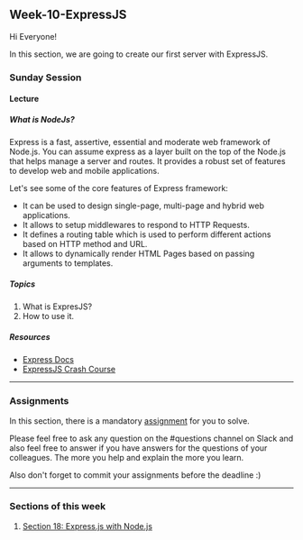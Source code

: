 ## Week-10-ExpressJS

Hi Everyone!

In this section, we are going to create our first server with ExpressJS.


### Sunday Session

#### Lecture

##### What is NodeJs?
Express is a fast, assertive, essential and moderate web framework of Node.js. You can assume express as a layer built on the top of the Node.js that helps manage a server and routes. It provides a robust set of features to develop web and mobile applications.

Let's see some of the core features of Express framework:

- It can be used to design single-page, multi-page and hybrid web applications.
- It allows to setup middlewares to respond to HTTP Requests.
- It defines a routing table which is used to perform different actions based on HTTP method and URL.
- It allows to dynamically render HTML Pages based on passing arguments to templates.


##### Topics

1. What is ExpresJS?
2. How to use it.


##### Resources

- [Express Docs](https://expressjs.com/)
- [ExpressJS Crash Course](https://www.youtube.com/watch?v=L72fhGm1tfE)

---

### Assignments

In this section, there is a mandatory [assignment](./assignments) for you to solve.

Please feel free to ask any question on the #questions channel on Slack and also feel free to answer if you have answers for the questions of your colleagues. The more you help and explain the more you learn. 

Also don't forget to commit your assignments before the deadline :)

---

### Sections of this week

1. [Section 18: Express.js with Node.js](https://www.udemy.com/course/the-complete-web-development-bootcamp/learn/lecture/12384462#overview)
